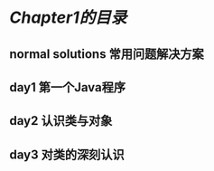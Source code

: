 # ***Chapter1的目录***

## normal solutions 常用问题解决方案

## day1 第一个Java程序

## day2 认识类与对象

## day3 对类的深刻认识